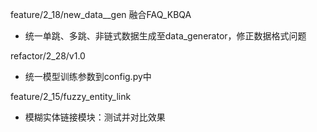 feature/2_18/new_data__gen 融合FAQ_KBQA
* 统一单跳、多跳、非链式数据生成至data_generator，修正数据格式问题

refactor/2_28/v1.0
* 统一模型训练参数到config.py中

feature/2_15/fuzzy_entity_link
* 模糊实体链接模块：测试并对比效果